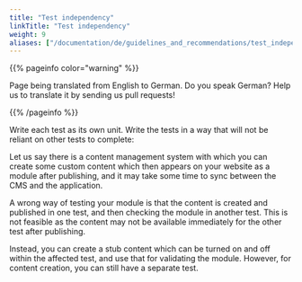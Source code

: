 ```yaml
---
title: "Test independency"
linkTitle: "Test independency"
weight: 9
aliases: ["/documentation/de/guidelines_and_recommendations/test_independency/"]  
---
```


{{% pageinfo color="warning" %}}
<p class="lead">
   <i class="fas fa-language display-4"></i> 
   Page being translated from 
   English to German. Do you speak German? Help us to translate
   it by sending us pull requests!
</p>
{{% /pageinfo %}}

Write each test as its own unit. Write the tests in a way that will not be
reliant on other tests to complete:

Let us say there is a content management system with which you can create
some custom content which then appears on your website as a module after 
publishing, and it may take some time to sync between the CMS and the 
application.

A wrong way of testing your module is that the content is created and 
published in one test, and then checking the module in another test. This 
is not feasible as the content may not be available immediately for the 
other test after publishing.

Instead, you can create a stub content which can be turned on and off 
within the affected test, and use that for validating the module. However,
for content creation, you can still have a separate test.
